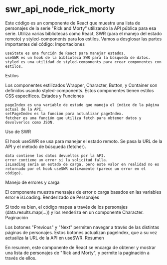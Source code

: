 # swr_api_node_rick_morty

Este código es un componente de React que muestra una lista de personajes de la serie "Rick and Morty" utilizando la API pública para esa serie. Utiliza varias bibliotecas como React, SWR (para el manejo del estado remoto) y styled-components para los estilos. Vamos a desglosar las partes importantes del código:
Importaciones

    useState es una función de React para manejar estados.
    useSWR es un hook de la biblioteca SWR para la búsqueda de datos.
    styled es una utilidad de styled-components para crear componentes con estilos.

Estilos

Los componentes estilizados Wrapper, Character, Button, y Container son definidos usando styled-components. Estos componentes tienen estilos CSS específicos.
Estados y Funciones

    pageIndex es una variable de estado que maneja el índice de la página actual de la API.
    setPageIndex es la función para actualizar pageIndex.
    fetcher es una función que utiliza fetch para obtener datos y devolverlos como JSON.

Uso de SWR

El hook useSWR se usa para manejar el estado remoto. Se pasa la URL de la API y el método de búsqueda (fetcher).

    data contiene los datos devueltos por la API.
    error contiene un error si la solicitud falla.
    isLoading sería un estado de carga, pero este valor en realidad no es retornado por el hook useSWR nativamente (parece un error en el código).

Manejo de errores y carga

El componente muestra mensajes de error o carga basados en las variables error e isLoading.
Renderizado de Personajes

Si todo va bien, el código mapea a través de los personajes (data.results.map(...)) y los renderiza en un componente Character.
Paginación

Los botones "Previous" y "Next" permiten navegar a través de las distintas páginas de personajes. Estos botones actualizan pageIndex, que a su vez actualiza la URL de la API en useSWR.
Resumen

En resumen, este componente de React se encarga de obtener y mostrar una lista de personajes de "Rick and Morty", y permite la paginación a través de ellos.
